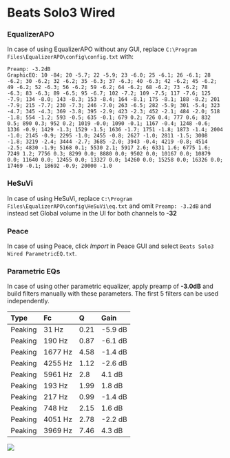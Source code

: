 # Beats Solo3 Wired

### EqualizerAPO
In case of using EqualizerAPO without any GUI, replace `C:\Program Files\EqualizerAPO\config\config.txt`
with:
```
Preamp: -3.2dB
GraphicEQ: 10 -84; 20 -5.7; 22 -5.9; 23 -6.0; 25 -6.1; 26 -6.1; 28 -6.2; 30 -6.2; 32 -6.2; 35 -6.3; 37 -6.3; 40 -6.3; 42 -6.2; 45 -6.2; 49 -6.2; 52 -6.3; 56 -6.2; 59 -6.2; 64 -6.2; 68 -6.2; 73 -6.2; 78 -6.3; 83 -6.3; 89 -6.5; 95 -6.7; 102 -7.2; 109 -7.5; 117 -7.6; 125 -7.9; 134 -8.0; 143 -8.3; 153 -8.4; 164 -8.1; 175 -8.1; 188 -8.2; 201 -7.9; 215 -7.7; 230 -7.3; 246 -7.0; 263 -6.5; 282 -5.9; 301 -5.4; 323 -4.7; 345 -4.3; 369 -3.8; 395 -2.9; 423 -2.3; 452 -2.1; 484 -2.0; 518 -1.8; 554 -1.2; 593 -0.5; 635 -0.1; 679 0.2; 726 0.4; 777 0.6; 832 0.5; 890 0.3; 952 0.2; 1019 -0.0; 1090 -0.1; 1167 -0.4; 1248 -0.6; 1336 -0.9; 1429 -1.3; 1529 -1.5; 1636 -1.7; 1751 -1.8; 1873 -1.4; 2004 -1.0; 2145 -0.9; 2295 -1.0; 2455 -0.8; 2627 -1.0; 2811 -1.5; 3008 -1.8; 3219 -2.4; 3444 -2.7; 3685 -2.0; 3943 -0.4; 4219 -0.8; 4514 -2.5; 4830 -1.9; 5168 0.1; 5530 2.1; 5917 2.6; 6331 1.6; 6775 1.6; 7249 1.2; 7756 0.3; 8299 0.0; 8880 0.0; 9502 0.0; 10167 0.0; 10879 0.0; 11640 0.0; 12455 0.0; 13327 0.0; 14260 0.0; 15258 0.0; 16326 0.0; 17469 -0.1; 18692 -0.9; 20000 -1.0
```

### HeSuVi
In case of using HeSuVi, replace `C:\Program Files\EqualizerAPO\config\HeSuVi\eq.txt` and omit `Preamp:
-3.2dB` and instead set Global volume in the UI for both channels to **-32**

### Peace
In case of using Peace, click *Import* in Peace GUI and select `Beats Solo3 Wired ParametricEQ.txt`.

### Parametric EQs
In case of using other parametric equalizer, apply preamp of **-3.0dB** and build filters manually with
these parameters. The first 5 filters can be used independently.

| Type    | Fc      |    Q | Gain    |
|:--------|:--------|:-----|:--------|
| Peaking | 31 Hz   | 0.21 | -5.9 dB |
| Peaking | 190 Hz  | 0.87 | -6.1 dB |
| Peaking | 1677 Hz | 4.58 | -1.4 dB |
| Peaking | 4255 Hz | 1.12 | -2.6 dB |
| Peaking | 5961 Hz | 2.8  | 4.1 dB  |
| Peaking | 193 Hz  | 1.99 | 1.8 dB  |
| Peaking | 217 Hz  | 0.99 | -1.4 dB |
| Peaking | 748 Hz  | 2.15 | 1.6 dB  |
| Peaking | 4051 Hz | 2.78 | -2.2 dB |
| Peaking | 3969 Hz | 7.46 | 4.3 dB  |

![](https://raw.githubusercontent.com/jaakkopasanen/AutoEq/master/results/innerfidelity/sbaf-serious/Beats%20Solo3%20Wired/Beats%20Solo3%20Wired.png)